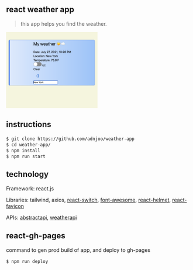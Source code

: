 ## react weather app

> this app helps you find the weather.

<a href='https://adnjoo.github.io/weather-app/'><img src='./scrn4.png' width='250px'></a>

## instructions
```
$ git clone https://github.com/adnjoo/weather-app
$ cd weather-app/
$ npm install
$ npm run start
```

## technology

Framework: react.js

Libraries: tailwind, axios, [react-switch](https://www.npmjs.com/package/react-switch), [font-awesome](https://fontawesome.com/), [react-helmet](https://github.com/nfl/react-helmet), [react-favicon](https://www.npmjs.com/package/react-favicon)

APIs: [abstractapi](https://www.abstractapi.com/), [weatherapi](https://www.weatherapi.com/)


## react-gh-pages

command to gen prod build of app, and deploy to gh-pages
```
$ npm run deploy
```
